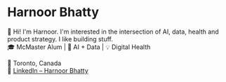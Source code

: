 # Harnoor Bhatty

👋 Hi! I'm Harnoor. I'm interested in the intersection of AI, data, health and product strategy. I like building stuff.  
🎓 McMaster Alum | 🧠 AI + Data | 💡 Digital Health 

📍 Toronto, Canada  
🔗 [LinkedIn – Harnoor Bhatty](https://www.linkedin.com/in/harnoorbhatty)
